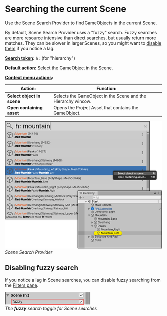# Searching the current Scene

Use the Scene Search Provider to find GameObjects in the current Scene.

By default, Scene Search Provider uses a "fuzzy" search. Fuzzy searches are more resource intensive than direct searches, but usually return more matches. They can be slower in larger Scenes, so you might want to [disable them](#disabling-fuzzy-search) if you notice a lag.

**[Search token](search-filters.md#search-tokens):**  `h:` (for "hierarchy")

**[Default action](usage.md#default-actions):** Select the GameObject in the Scene.

**[Context menu actions](usage.md#additional-actions):**

|Action:| Function:|
|-|-|
|**Select object in scene**   | Selects the GameObject in the Scene and the Hierarchy window.   |
|**Open containing asset**   | Opens the Project Asset that contains the GameObject.  |

![scene provider](Images/QS_scene-search.png)<br/>_Scene Search Provider_

## Disabling fuzzy search

If you notice a lag in Scene searches, you can disable fuzzy searching from the [Filters pane](search-filters.md#persistent-search-filters).

![](Images/QS_filters-pane-scene.png)<br/>_The **fuzzy** search toggle for Scene searches_
